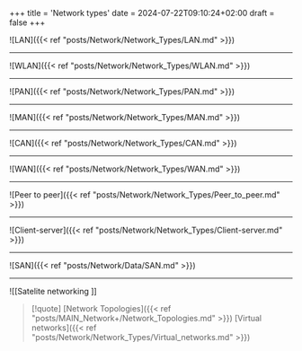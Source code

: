 +++
title = 'Network types'
date = 2024-07-22T09:10:24+02:00
draft = false
+++

![LAN]({{< ref "posts/Network/Network_Types/LAN.md" >}})


---

![WLAN]({{< ref "posts/Network/Network_Types/WLAN.md" >}})

---

![PAN]({{< ref "posts/Network/Network_Types/PAN.md" >}})

--- 

![MAN]({{< ref "posts/Network/Network_Types/MAN.md" >}})

---
![CAN]({{< ref "posts/Network/Network_Types/CAN.md" >}})

---
![WAN]({{< ref "posts/Network/Network_Types/WAN.md" >}})

---

![Peer to peer]({{< ref "posts/Network/Network_Types/Peer_to_peer.md" >}})

---
![Client-server]({{< ref "posts/Network/Network_Types/Client-server.md" >}})

--- 
![SAN]({{< ref "posts/Network/Data/SAN.md" >}})

---

![[Satelite networking ]]


> [!quote]
> [Network Topologies]({{< ref "posts/MAIN_Network+/Network_Topologies.md" >}}) [Virtual networks]({{< ref "posts/Network/Network_Types/Virtual_networks.md" >}})